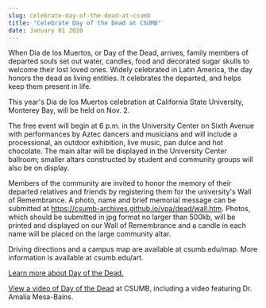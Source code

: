 ```yaml
---
slug: celebrate-day-of-the-dead-at-csumb
title: "Celebrate Day of the Dead at CSUMB"
date: January 01 2020
---
```


 
<p>
  When Dia de los Muertos, or Day of the Dead, arrives, family members of
  departed souls set out water, candles, food and decorated sugar skulls to
  welcome their lost loved ones. Widely celebrated in Latin America, the day
  honors the dead as living entities. It celebrates the departed, and helps keep
  them present in life.
</p>
<p>
  This year's Dia de los Muertos celebration at California State University,
  Monterey Bay, will be held on Nov. 2.
</p>
<p>
  The free event will begin at 6 p.m. in the University Center on Sixth Avenue
  with performances by Aztec dancers and musicians and will include a
  processional, an outdoor exhibition, live music, pan dulce and hot chocolate.
  The main altar will be displayed in the University Center ballroom; smaller
  altars constructed by student and community groups will also be on display.
</p>
<p>
  Members of the community are invited to honor the memory of their departed
  relatives and friends by registering them for the university's Wall of
  Remembrance. A photo, name and brief memorial message can be submitted at
  <a href="https://csumb&#45;archives.github.io/vpa/dead/wall.htm"
    >https://csumb&#45;archives.github.io/vpa/dead/wall.htm</a
  >. Photos, which should be submitted in jpg format no larger than 500kb, will
  be printed and displayed on our Wall of Remembrance and a candle in each name
  will be placed on the large community altar.
</p>
<p>
  Driving directions and a campus map are available at csumb.edu/map. More
  information is available at csumb.edu/art.
</p>
<p>
  <a href="https://vpa.csumb.edu/dead/">Learn more about Day of the Dead.</a>
</p>
<p>
  <a href="https://cahss.csumb.edu/site/x21204.xml"
    >View a video of Day of the Dead</a
  >
  at CSUMB, including a video featuring Dr. Amalia Mesa&#45;Bains.
</p>
 
